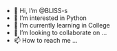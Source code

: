 - 👋 Hi, I’m @BLISS-s 
- 👀 I’m interested in Python 
- 🌱 I’m currently learning in College
- 💞️ I’m looking to collaborate on ...
- 📫 How to reach me ...

<!---
BLISS-s/BLISS-s is a ✨ special ✨ repository because its `README.md` (this file) appears on your GitHub profile.
You can click the Preview link to take a look at your changes.
--->

